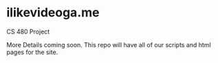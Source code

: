 # ilikevideoga.me
CS 480 Project

More Details coming soon. This repo will have all of our scripts and html pages for the site. 
